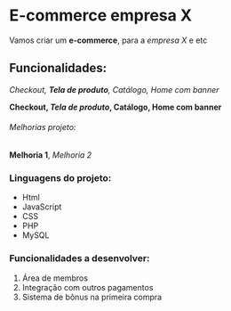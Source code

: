 # E-commerce empresa X

Vamos criar um **e-commerce**, para a *empresa X* e etc

## Funcionalidades:

_Checkout, **Tela de produto**, Catálogo, Home com banner_

**Checkout, _Tela de produto_, Catálogo, Home com banner**

###### Melhorias projeto:

__Melhoria 1__, _Melhoria 2_

### Linguagens do projeto:

* Html
* JavaScript
* CSS
* PHP
* MySQL

### Funcionalidades a desenvolver:

1. Área de membros
2. Integração com outros pagamentos
3. Sistema de bônus na primeira compra